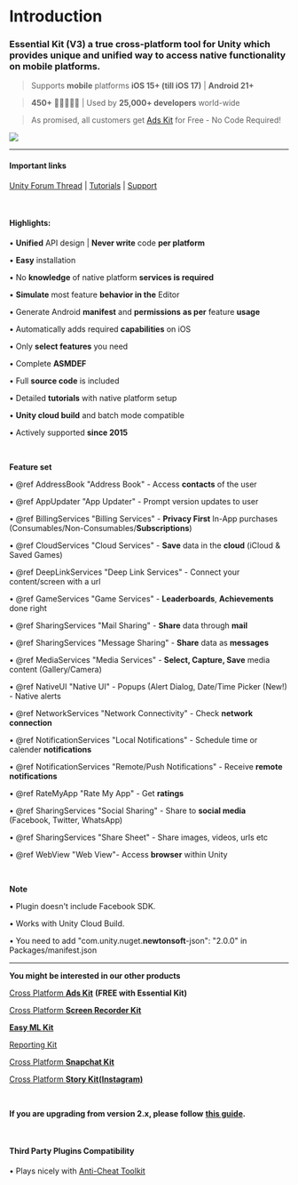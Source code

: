 # Introduction

### **Essential Kit (V3)** a true cross-platform tool for Unity which provides unique and unified way to access native functionality on mobile platforms.

> Supports **mobile** platforms **iOS 15+ (till iOS 17)** | **Android 21+**

> **450+** 🌟🌟🌟🌟🌟 | Used by **25,000+ developers** world-wide

> As promised, all customers get [Ads Kit](https://u3d.as/37du "https://u3d.as/37du") for Free - No Code Required!

![](../../resources/v3/asset-store/cover.png)

* * *

  

#### **Important links**

[Unity Forum Thread](http://bit.ly/1Ldxu4f "http://bit.ly/1Ldxu4f") | [Tutorials](https://assetstore.essentialkit.voxelbusters.com/ "https://assetstore.essentialkit.voxelbusters.com/") | [Support](https://discord.gg/y4kQAefbJ8 "https://discord.gg/y4kQAefbJ8")

<br>

#### **Highlights:**

• **Unified** API design | **Never write** code **per platform**

• **Easy** installation

• No **knowledge** of native platform **services is required**

• **Simulate** most feature **behavior in the** Editor

• Generate Android **manifest** and **permissions** **as per** feature **usage**

• Automatically adds required **capabilities** on iOS

• Only **select features** you need

• Complete **ASMDEF**

• Full **source code** is included

• Detailed **tutorials** with native platform setup

• **Unity cloud build** and batch mode compatible

• Actively supported **since 2015**

<br>

**Feature set**  

• @ref AddressBook "Address Book" - Access **contacts** of the user

• @ref AppUpdater "App Updater" \- Prompt version updates to user

• @ref BillingServices "Billing Services" \- **Privacy First** In-App purchases (Consumables/Non-Consumables/**Subscriptions**)

• @ref CloudServices "Cloud Services" - **Save** data in the **cloud** (iCloud & Saved Games)

• @ref DeepLinkServices "Deep Link Services" - Connect your content/screen with a url

• @ref GameServices "Game Services" - **Leaderboards**, **Achievements** done right

• @ref SharingServices "Mail Sharing" - **Share** data through **mail**

• @ref SharingServices "Message Sharing" - **Share** data as **messages**

• @ref MediaServices "Media Services" - **Select, Capture, Save** media content (Gallery/Camera)

• @ref NativeUI "Native UI" - Popups (Alert Dialog, Date/Time Picker (New!) - Native alerts

• @ref NetworkServices "Network Connectivity" - Check **network connection**

• @ref NotificationServices "Local Notifications" - Schedule time or calender **notifications**

• @ref NotificationServices "Remote/Push Notifications" - Receive **remote** **notifications**

• @ref RateMyApp "Rate My App" - Get **ratings**

• @ref SharingServices "Social Sharing" - Share to **social media** (Facebook, Twitter, WhatsApp)

• @ref SharingServices "Share Sheet" \- Share images, videos, urls etc

• @ref WebView "Web View"- Access **browser** within Unity

<br>

**Note**  

• Plugin doesn't include Facebook SDK.

• Works with Unity Cloud Build.

• You need to add "com.unity.nuget.**newtonsoft**\-json": "2.0.0" in Packages/manifest.json

  

* * *

  

**You might be interested in our other products**  

[Cross Platform **Ads Kit**](https://u3d.as/37du "https://u3d.as/37du") **(FREE with Essential Kit)**

[Cross Platform **Screen Recorder Kit**](http://u3d.as/1nN3 "http://u3d.as/1nN3")

[**Easy ML Kit**](https://u3d.as/2PMe "https://u3d.as/2PMe")

[Reporting Kit](https://u3d.as/2Q6p "https://u3d.as/2Q6p")

[Cross Platform **Snapchat Kit**](http://u3d.as/1gWc "http://u3d.as/1gWc")

[Cross Platform **Story Kit(Instagram)**](http://u3d.as/1pMn "http://u3d.as/1pMn")

<br>

**If you are upgrading from version 2.x, please follow** [**this guide**](https://assetstore.essentialkit.voxelbusters.com/upgrades/version-2.0.0 "https://assetstore.essentialkit.voxelbusters.com/upgrades/version-2.0.0")**.**

<br>

#### **Third Party Plugins Compatibility**

• Plays nicely with [Anti-Cheat Toolkit](https://assetstore.unity.com/packages/slug/202695 "https://assetstore.unity.com/packages/slug/202695")
